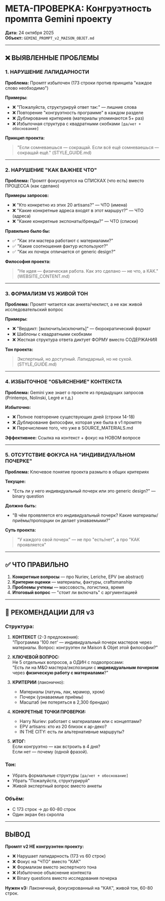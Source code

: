 # МЕТА-ПРОВЕРКА: Конгруэтность промпта Gemini проекту

**Дата:** 24 октября 2025  
**Объект:** `GEMINI_PROMPT_v2_MAISON_OBJET.md`

---

## ❌ ВЫЯВЛЕННЫЕ ПРОБЛЕМЫ

### 1. НАРУШЕНИЕ ЛАПИДАРНОСТИ

**Проблема:** Промпт избыточен (173 строки против принципа "каждое слово необходимо")

**Примеры:**
- ❌ "Пожалуйста, структурируй ответ так:" — лишние слова
- ❌ Повторение "конгруэтность программе" в каждом разделе
- ❌ Дублирование критериев (материалы упоминаются 5+ раз)
- ❌ Избыточная структура с квадратными скобками `[да/нет + обоснование]`

**Принцип проекта:**  
> "Если сомневаешься — сокращай. Если всё ещё сомневаешься — сокращай ещё." (STYLE_GUIDE.md)

---

### 2. НАРУШЕНИЕ "КАК ВАЖНЕЕ ЧТО"

**Проблема:** Промпт фокусируется на СПИСКАХ (что есть) вместо ПРОЦЕССА (как сделано)

**Примеры запросов:**
- ❌ "Кто конкретно из этих 20 artisans?" — ЧТО (имена)
- ❌ "Какие конкретные адреса входят в этот маршрут?" — ЧТО (адреса)
- ❌ "Какие конкретные экспонаты/бренды?" — ЧТО (списки)

**Правильно было бы:**
- ✅ "Как эти мастера работают с материалами?"
- ✅ "Какие соотношения фактур используют?"
- ✅ "Как их почерк отличается от generic design?"

**Философия проекта:**  
> "Не идея — физическая работа. Как это сделано — не что, а КАК." (WEBSITE_CONTENT.md)

---

### 3. ФОРМАЛИЗМ VS ЖИВОЙ ТОН

**Проблема:** Промпт читается как анкета/чеклист, а не как живой исследовательский вопрос

**Примеры:**
- ❌ "Вердикт: [включить/исключить]" — бюрократический формат
- ❌ Шаблоны с квадратными скобками
- ❌ Жесткая структура ответа диктует ФОРМУ вместо СОДЕРЖАНИЯ

**Тон проекта:**  
> Экспертный, но доступный. Лапидарный, но не сухой. (STYLE_GUIDE.md)

---

### 4. ИЗБЫТОЧНОЕ "ОБЪЯСНЕНИЕ" КОНТЕКСТА

**Проблема:** Gemini уже знает о проекте из предыдущих запросов (Printemps, Nolinski, Legré и т.д.)

**Избыточно:**
- ❌ Полное повторение существующих дней (строки 14-18)
- ❌ Дублирование философии, которая уже была в v1 промпте
- ❌ Перечисление того, что уже в SOURCE_MATERIALS.md

**Эффективнее:** Ссылка на контекст + фокус на НОВОМ вопросе

---

### 5. ОТСУТСТВИЕ ФОКУСА НА "ИНДИВИДУАЛЬНОМ ПОЧЕРКЕ"

**Проблема:** Ключевое понятие проекта размыто в общих критериях

**Текущее:**
- "Есть ли у него индивидуальный почерк или это generic design?" — binary question

**Должно быть:**
- "В чём проявляется его индивидуальный почерк? Какие материалы/приёмы/пропорции он делает узнаваемыми?"

**Суть проекта:**  
> "У каждого свой почерк" — не про "есть/нет", а про "КАК проявляется"

---

## ✅ ЧТО ПРАВИЛЬНО

1. **Конкретные вопросы** — про Nuriev, Leriche, EPV (не abstract)
2. **Критерии оценки** — материалы, фактуры, craftsmanship
3. **Проблемы учтены** — массовость, логистика, время
4. **Итоговый вопрос** — "стоит ли включать" с аргументацией

---

## 🔧 РЕКОМЕНДАЦИИ ДЛЯ v3

### Структура:

1. **КОНТЕКСТ** (2-3 предложения):  
   "Программа '100 лет' — индивидуальный почерк мастеров через материалы. Вопрос: конгруэтен ли Maison & Objet этой философии?"

2. **КЛЮЧЕВОЙ ВОПРОС:**  
   Не 5 отдельных вопросов, а ОДИН с подвопросами:  
   "Есть ли на M&O мастера/экспозиции с **индивидуальным почерком** через **физическую работу с материалами**?"

3. **КРИТЕРИИ** (лаконично):  
   - Материалы (латунь, лак, мрамор, хром)
   - Почерк (узнаваемые приёмы)
   - Масштаб (не потеряться в 2,300 брендах)

4. **КОНКРЕТНЫЕ ТОЧКИ ПРОВЕРКИ:**  
   - Harry Nuriev: работает с материалами или с концептами?
   - EPV artisans: кто из 20 близок к ар-деко?
   - IN THE CITY: есть ли альтернативные маршруты?

5. **ИТОГ:**  
   Если конгруэтно — как встроить в 4 дня?  
   Если нет — почему (одной фразой).

### Тон:

- Убрать формальные структуры `[да/нет + обоснование]`
- Убрать "Пожалуйста, структурируй"
- Живой экспертный вопрос вместо анкеты

### Объём:

- С 173 строк → до 60-80 строк
- Один экран без скролла

---

## ВЫВОД

**Промпт v2 НЕ конгруэнтен проекту:**

- ❌ Нарушает лапидарность (173 vs 60 строк)
- ❌ Фокус на "ЧТО" вместо "КАК"
- ❌ Формализм вместо экспертного тона
- ❌ Избыточное объяснение контекста
- ❌ Binary questions вместо исследования почерка

**Нужен v3:** Лаконичный, фокусированный на "КАК", живой тон, 60-80 строк.


